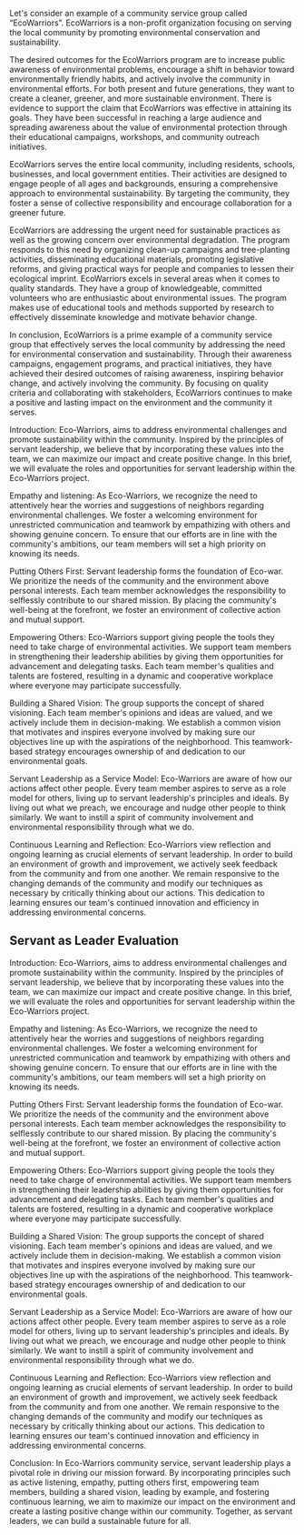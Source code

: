 Let's consider an example of a community service group called “EcoWarriors”. EcoWarriors is a non-profit organization focusing on serving the local community by promoting environmental conservation and sustainability.

The desired outcomes for the EcoWarriors program are to increase public awareness of environmental problems, encourage a shift in behavior toward environmentally friendly habits, and actively involve the community in environmental efforts. For both present and future generations, they want to create a cleaner, greener, and more sustainable environment. There is evidence to support the claim that EcoWarriors was effective in attaining its goals. They have been successful in reaching a large audience and spreading awareness about the value of environmental protection through their educational campaigns, workshops, and community outreach initiatives.

EcoWarriors serves the entire local community, including residents, schools, businesses, and local government entities. Their activities are designed to engage people of all ages and backgrounds, ensuring a comprehensive approach to environmental sustainability. By targeting the community, they foster a sense of collective responsibility and encourage collaboration for a greener future.

EcoWarriors are addressing the urgent need for sustainable practices as well as the growing concern over environmental degradation. The program responds to this need by organizing clean-up campaigns and tree-planting activities, disseminating educational materials, promoting legislative reforms, and giving practical ways for people and companies to lessen their ecological imprint. EcoWarriors excels in several areas when it comes to quality standards. They have a group of knowledgeable, committed volunteers who are enthusiastic about environmental issues. The program makes use of educational tools and methods supported by research to effectively disseminate knowledge and motivate behavior change.

In conclusion, EcoWarriors is a prime example of a community service group that effectively serves the local community by addressing the need for environmental conservation and sustainability. Through their awareness campaigns, engagement programs, and practical initiatives, they have achieved their desired outcomes of raising awareness, inspiring behavior change, and actively involving the community. By focusing on quality criteria and collaborating with stakeholders, EcoWarriors continues to make a positive and lasting impact on the environment and the community it serves.

Introduction:
Eco-Warriors, aims to address environmental challenges and promote sustainability within the community. Inspired by the principles of servant leadership, we believe that by incorporating these values into the team, we can maximize our impact and create positive change. In this brief, we will evaluate the roles and opportunities for servant leadership within the Eco-Warriors project.

Empathy and listening: As Eco-Warriors, we recognize the need to attentively hear the worries and suggestions of neighbors regarding environmental challenges. We foster a welcoming environment for unrestricted communication and teamwork by empathizing with others and showing genuine concern. To ensure that our efforts are in line with the community's ambitions, our team members will set a high priority on knowing its needs.

Putting Others First: Servant leadership forms the foundation of Eco-war. We prioritize the needs of the community and the environment above personal interests. Each team member acknowledges the responsibility to selflessly contribute to our shared mission. By placing the community's well-being at the forefront, we foster an environment of collective action and mutual support.

Empowering Others: Eco-Warriors support giving people the tools they need to take charge of environmental activities. We support team members in strengthening their leadership abilities by giving them opportunities for advancement and delegating tasks. Each team member's qualities and talents are fostered, resulting in a dynamic and cooperative workplace where everyone may participate successfully.

Building a Shared Vision: The group supports the concept of shared visioning. Each team member's opinions and ideas are valued, and we actively include them in decision-making. We establish a common vision that motivates and inspires everyone involved by making sure our objectives line up with the aspirations of the neighborhood. This teamwork-based strategy encourages ownership of and dedication to our environmental goals.

Servant Leadership as a Service Model: Eco-Warriors are aware of how our actions affect other people. Every team member aspires to serve as a role model for others, living up to servant leadership's principles and ideals. By living out what we preach, we encourage and nudge other people to think similarly. We want to instill a spirit of community involvement and environmental responsibility through what we do.

Continuous Learning and Reflection: Eco-Warriors view reflection and ongoing learning as crucial elements of servant leadership. In order to build an environment of growth and improvement, we actively seek feedback from the community and from one another. We remain responsive to the changing demands of the community and modify our techniques as necessary by critically thinking about our actions. This dedication to learning ensures our team's continued innovation and efficiency in addressing environmental concerns.

## Servant as Leader Evaluation

Introduction:
Eco-Warriors, aims to address environmental challenges and promote sustainability within the community. Inspired by the principles of servant leadership, we believe that by incorporating these values into the team, we can maximize our impact and create positive change. In this brief, we will evaluate the roles and opportunities for servant leadership within the Eco-Warriors project.

Empathy and listening: As Eco-Warriors, we recognize the need to attentively hear the worries and suggestions of neighbors regarding environmental challenges. We foster a welcoming environment for unrestricted communication and teamwork by empathizing with others and showing genuine concern. To ensure that our efforts are in line with the community's ambitions, our team members will set a high priority on knowing its needs.

Putting Others First: Servant leadership forms the foundation of Eco-war. We prioritize the needs of the community and the environment above personal interests. Each team member acknowledges the responsibility to selflessly contribute to our shared mission. By placing the community's well-being at the forefront, we foster an environment of collective action and mutual support.

Empowering Others: Eco-Warriors support giving people the tools they need to take charge of environmental activities. We support team members in strengthening their leadership abilities by giving them opportunities for advancement and delegating tasks. Each team member's qualities and talents are fostered, resulting in a dynamic and cooperative workplace where everyone may participate successfully.

Building a Shared Vision: The group supports the concept of shared visioning. Each team member's opinions and ideas are valued, and we actively include them in decision-making. We establish a common vision that motivates and inspires everyone involved by making sure our objectives line up with the aspirations of the neighborhood. This teamwork-based strategy encourages ownership of and dedication to our environmental goals.

Servant Leadership as a Service Model: Eco-Warriors are aware of how our actions affect other people. Every team member aspires to serve as a role model for others, living up to servant leadership's principles and ideals. By living out what we preach, we encourage and nudge other people to think similarly. We want to instill a spirit of community involvement and environmental responsibility through what we do.

Continuous Learning and Reflection: Eco-Warriors view reflection and ongoing learning as crucial elements of servant leadership. In order to build an environment of growth and improvement, we actively seek feedback from the community and from one another. We remain responsive to the changing demands of the community and modify our techniques as necessary by critically thinking about our actions. This dedication to learning ensures our team's continued innovation and efficiency in addressing environmental concerns.

Conclusion: In Eco-Warriors community service, servant leadership plays a pivotal role in driving our mission forward. By incorporating principles such as active listening, empathy, putting others first, empowering team members, building a shared vision, leading by example, and fostering continuous learning, we aim to maximize our impact on the environment and create a lasting positive change within our community. Together, as servant leaders, we can build a sustainable future for all.
